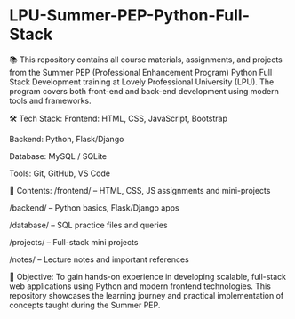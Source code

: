 # LPU-Summer-PEP-Python-Full-Stack
📚 This repository contains all course materials, assignments, and projects from the Summer PEP (Professional Enhancement Program) Python Full Stack Development training at Lovely Professional University (LPU). The program covers both front-end and back-end development using modern tools and frameworks.

🛠️ Tech Stack:
Frontend: HTML, CSS, JavaScript, Bootstrap

Backend: Python, Flask/Django

Database: MySQL / SQLite

Tools: Git, GitHub, VS Code

📂 Contents:
/frontend/ – HTML, CSS, JS assignments and mini-projects

/backend/ – Python basics, Flask/Django apps

/database/ – SQL practice files and queries

/projects/ – Full-stack mini projects

/notes/ – Lecture notes and important references

🚀 Objective:
To gain hands-on experience in developing scalable, full-stack web applications using Python and modern frontend technologies. This repository showcases the learning journey and practical implementation of concepts taught during the Summer PEP.
